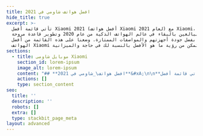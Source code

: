 ```yaml
---
title: افضل هواتف شاومي في 2021
hide_title: true
excerpt: >-
  تأتي قائمة أفضل Xiaomi 2021 (أفضل هواتف Xiaomi لعام 2021) مع Xiaomi، والتي
  تسمح للبالغين بالبقاء في عالم الهواتف الذكية من عام 2020 وتطوير قاعدة مروحة
  صلبة بفضل جودة أجهزتهم والمواصفات الممتازة. وضعنا على هذه القائمة من أفضل
  الهواتف Xiaomi حتى تتمكن من رؤية ما هو الأفضل بالنسبة لك في حاجة والميزانية.
sections:
  - title: موبايل شاومى Xiaomi
    section_id: lorem-ipsum
    image_alt: lorem-ipsum
    content: "## **افضل هواتف\_شاومي في 2021**&#xA;\n\n**تأتي قائمة أفضل Xiaomi 2021 (أفضل هواتف Xiaomi لعام 2021) مع Xiaomi، والتي تسمح للبالغين بالبقاء في عالم الهواتف الذكية من عام 2020 وتطوير قاعدة مروحة صلبة بفضل جودة أجهزتهم والمواصفات الممتازة. وضعنا على هذه القائمة من أفضل الهواتف Xiaomi حتى تتمكن من رؤية ما هو الأفضل بالنسبة لك في حاجة والميزانية.**\n\n**غالبًا ما تحتوي هواتف Xiaomi على مواصفات وميزات رائعة بأسعار أقل مما كان متوقعًا. هواتف Xiaomi هي الخيار الأمثل لجذب المزيد من المستخدمين الذين يبحثون عن هواتف ذات مواصفات ممتازة بأسعار تنافسية، وتسوق Xiaomi هواتفهم تحت العديد من العلامات التجارية، بما في ذلك مي و Redmi و Pocophone و Black Shark.**\n\n**إذا كنت تبحث عن أفضل هاتف Xiaomi 2021، فقد جئت إلى المكان الصحيح حيث في هذه المقالة على موقعنا على الويب المحمول سنتحقق من قائمة أفضل هواتف Xiaomi 2021 مع جميع المواصفات والأسعار.**\n\n## **قائمة أفضل\_**[**هواتف شاومي**](https://www.google.com/url?q=https://mobis7.com/brand/xiaomi\\&sa=D\\&source=editors\\&ust=1622775432281000\\&usg=AOvVaw0Nr2Qst3SXdQpcjr8VTP4H)**\_2021 :**\n\n1.  **هاتف Xiaomi Mi 11 Ultra .**\n\n2.  **هاتف Xiaomi Mi 11 Pro .**\n\n3.  **هاتف Xiaomi Redmi K40 Pro Plus .**\n\n4.  **هاتف\_Xiaomi Mi 11\_.**\n\n5.  **هاتف Xiaomi Redmi K40 Pro\_.**\n\n6.  **هاتف Xiaomi Black Shark 4 Pro .**\n\n7.  **هاتف\_Xiaomi Redmi K40\_.**\n\n8.  **هاتف Xiaomi Mi 11 Lite 5G .**\n\n9.  **هاتف Xiaomi Mi 9 .**\n\n10. **هاتف Xiaomi Redmi Note 9S .**\n\n## **مواصفات هاتف Xiaomi Mi 11 Ultra .**\n\n***\n\n**االتفاصيل :**\n\n**XIAOMI مي 11 الترا هو وحش من Xiaomi مع مرتبة الشرف، عملاق الهاتف، إذا رغبت في ذلك، جهاز قوي مع معنى الكلمة والمواصفات جعلت من أحدث تكنولوجيا الهاتف الذكي لالروبوت. تمتلئ XIAOMI مي 11 الترا مع الزجاج، الإطار الألومنيوم، للماء والغبار معيار IP68، وأحدث وأقوى كوالكوم أنف العجل 888 5G المعالج مع 5 النانو، الكظر 660 معالج الرسومات، بطارية طويلة العمر 5000 مللي أمبير يدعم الشحن السريع و 67 واط الشحن اللاسلكي، فضلا عن 10 واط عكس الشحن. الشاشة تأتي من 1 مليار لون دعم AMOLED وسرعة سطوع 1700 شمعة من 6.81 بوصة مع جودة عالية QHD+القرار 3200 × 1440 بكسل بكثافة 515 بكسل لكل بوصة بكثافة 515 بكسل لكل بوصة بكثافة 515 بكسل لكل بوصة الجيل السابع كورنينج الغوريلا زجاج فيكتوس وسرعة تردد 120 هرتز، 3 -عدسة الكاميرا الخلفية تدعم الصور 8K. ليس هناك شك في أن هناك بعض العيوب في الهاتف التي لا يحبها الكثيرون وكبيرة، لأنه لا يدعم راديو FM ويفقد اتصال مكبر الصوت 3.5، ولكن حقيقة أن معظم الهواتف في هذه الفئة لا تدعم هذا. إذا اخترت هاتف Xiaomi Mi 11 Ultra، فستحصل بالتأكيد على أفضل هاتف Xiaomi لعام 2021 وأسعار الهاتف هي كما يلي. 256/12GB نسخة إلى 1200 دولار**\n\n## **مواصفات هاتف Xiaomi Mi 11 Pro .&#xA;**![](https://lh3.googleusercontent.com/59MjkadRZtPGnJXS_r_aECEhiEE-3pXF3YkFAZRZ5MBPjGfmh2VFmPFrypip7AhBUcV-4VdR43ZUOBtg_yPMFeg2cucNxANmQudfM6yaIvCfu1Ui5I8vXMjP1jb-fflzWdY-UoDT)\n\n**\nالتفاصيل :**\n\n**بالنسبة للثاني من بين أفضل هواتف Xiaomi لعام 2021، ويمكنك ملاحظة أنه من حيث المواصفات لا يختلف اختلافًا كبيرًا عن الأول في القائمة، يبقى الفرق في حجم الذاكرة الداخلية، وكذلك في دقة عدسات الكاميرا الخلفية. يتميز شاومي مي 11 برو بشاشة AMOLED الممتازة التي تدعم مليار لون مع الطبقة الواقية كورنينج غوريلا غلاس فيكتوس، أقوى معالج أنف العجل 888 مع 5 دقة نانو، والتي تدعم كاميرا خلفية ذات 3 عدسات ويدعم HDR10 +. XIAOMI مي 11 برو يأتي مع تصميم أنيق جدا ولها معيار IP53 للماء والغبار. لا يزال الهاتف خيارًا جيدًا إذا لم تكن بحاجة إلى إصدار Ultra، نظرًا لفرق السعر. الأسعار هي كما يلي: الإصدار 128/8 GB في 762$**\n\n**نسخة \_256/8GB بسعر 807 دولار**\n\n**نسخة \_256/12GB بسعر 868 دولار**\n\n## **مواصفات هاتف Xiaomi Redmi K40 Pro Plus :&#xA;**![](https://lh5.googleusercontent.com/dWn71eWhvg6gVXNFqnnbD9nUMvoI05knL0ThkdwME0hvmoP23ZBh2aOo8OcXDreuvXGewJPa3N0h0ZhgyBhZK_uHnUviBwTvaN4TcNMxlFGw4BnSEnn3cDiYRZOALgJQHb3GiQXQ)\n\n**التفاصيل :**\n\n**Redmi K40 برو بلس هو أفضل هاتف في سلسلة K40 في كل العصور، لأنه يأتي مع المواصفات التي هي الأقوى وبالتالي أعلى سعر. يوفر الهاتف تجربة مستخدم ممتازة، حيث أن العديد من المواصفات الرائعة الرائدة موجودة بكل طريقة تقريبًا. كان التصميم المثير للإعجاب لـ Xiaomi Redmi K40 Pro Plus عاملاً مهمًا في جذب الاهتمام الكبير لمحبي الهواتف Xiaomi، والتي تتوفر بألوان مميزة. مواصفات الجوال قوية جدا، تتنافس مع الفئة العليا من هواوي وسامسونج مع أقوى 202 معالج الهاتف، وشاشة عالية الوظائف، وكاميرا احترافية مع 8K الذكية، ودعم 5G والعديد من الميزات الأخرى. سعر الهاتف هو كما يلي: 256/12 GB نسخة 769.99 دولار.**\n"
    actions: []
    type: section_content
seo:
  title: ''
  description: ''
  robots: []
  extra: []
  type: stackbit_page_meta
layout: advanced
---
```

